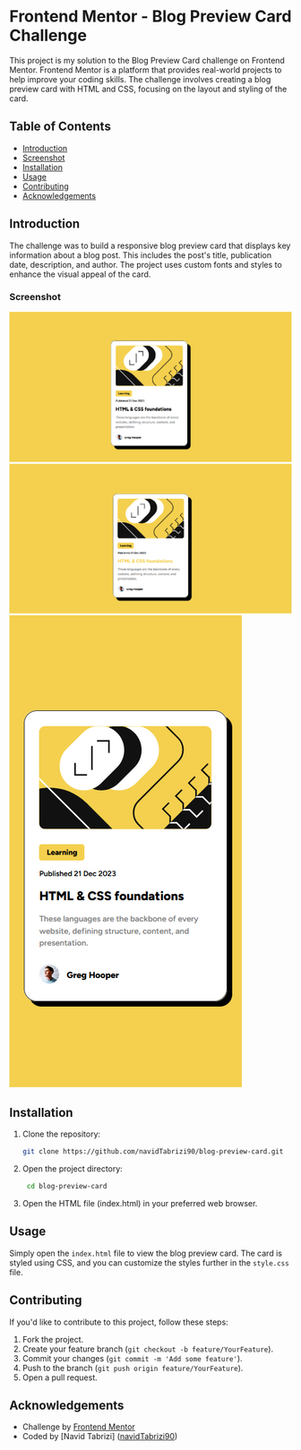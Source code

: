 # Frontend Mentor - Blog Preview Card Challenge

This project is my solution to the Blog Preview Card challenge on Frontend Mentor. Frontend Mentor is a platform that provides real-world projects to help improve your coding skills. The challenge involves creating a blog preview card with HTML and CSS, focusing on the layout and styling of the card.

## Table of Contents

-   [Introduction](#introduction)
-   [Screenshot](#screenshot)
-   [Installation](#installation)
-   [Usage](#usage)
-   [Contributing](#contributing)
-   [Acknowledgements](#acknowledgements)

## Introduction

The challenge was to build a responsive blog preview card that displays key information about a blog post. This includes the post's title, publication date, description, and author. The project uses custom fonts and styles to enhance the visual appeal of the card.

### Screenshot

![desktop mode ](./assets/screenshots/desktop-mode.png)
![desktop mode with hover](./assets/screenshots/desktop-mode-with-hover.png)
![mobile mode](./assets/screenshots/mobile-mode.png)

## Installation

1. Clone the repository:

    ```bash
    git clone https://github.com/navidTabrizi90/blog-preview-card.git

    ```

2. Open the project directory:
    ```bash
     cd blog-preview-card
    ```
3. Open the HTML file (index.html) in your preferred web browser.

## Usage

Simply open the `index.html` file to view the blog preview card. The card is styled using CSS, and you can customize the styles further in the `style.css` file.

## Contributing

If you'd like to contribute to this project, follow these steps:

1. Fork the project.
2. Create your feature branch (`git checkout -b feature/YourFeature`).
3. Commit your changes (`git commit -m 'Add some feature'`).
4. Push to the branch (`git push origin feature/YourFeature`).
5. Open a pull request.

## Acknowledgements

-   Challenge by [Frontend Mentor](https://www.frontendmentor.io?ref=challenge)
-   Coded by [Navid Tabrizi] ([navidTabrizi90](https://github.com/navidTabrizi90))
